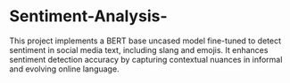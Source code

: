 # Sentiment-Analysis-
This project implements a BERT base uncased model fine-tuned to detect sentiment in social media text, including slang and emojis. It enhances sentiment detection accuracy by capturing contextual nuances in informal and evolving online language.
